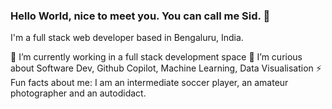 ### Hello World, nice to meet you. You can call me Sid. 👋

I'm a full stack web developer based in Bengaluru, India.

🔭 I’m currently working in a full stack development space
🌱 I’m curious about Software Dev, Github Copilot, Machine Learning, Data Visualisation
⚡ Fun facts about me: I am an intermediate soccer player, an amateur photographer and an autodidact.
